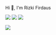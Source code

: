  Hi 👋, I'm Rizki Firdaus
<!--<p align=center>I'm still learning to program golang and python -->

[![](https://img.shields.io/badge/-Hackerrank-2EC866?style=for-the-badge&logo=HackerRank&logoColor=white)](https://www.hackerrank.com/orangee)
[![](https://img.shields.io/badge/ringoamei10_-1DA1F2?style=for-the-badge&logo=twitter&logoColor=white)](https://twitter.com/ringoamei10_)
[![](https://img.shields.io/badge/rizkifirdaus10_-E4405F?style=for-the-badge&logo=instagram&logoColor=white)](https://www.instagram.com/rizkifirdaus10_)

[![](https://github-readme-stats.vercel.app/api?username=rzkfrdus&show_icons=true&theme=radical)](https://github.com/rzkfrdus/github-readme-stats)
<!--
- 🔭 I’m currently working on ...
- 🌱 I’m currently learning ...
- 👯 I’m looking to collaborate on ...
- 🤔 I’m looking for help with ...
- 💬 Ask me about ...
- 📫 How to reach me: ...
- 😄 Pronouns: ...
- ⚡ Fun fact: ...
-->
